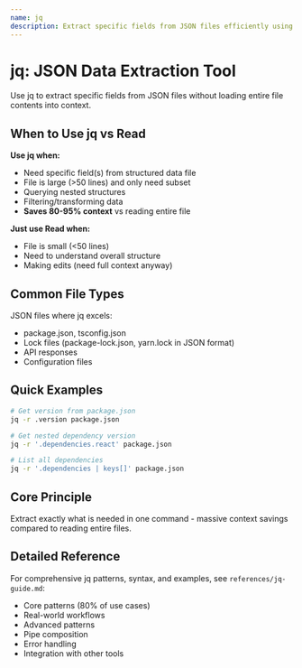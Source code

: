 ```yaml
---
name: jq
description: Extract specific fields from JSON files efficiently using jq instead of reading entire files, saving 80-95% context.
---
```


# jq: JSON Data Extraction Tool

Use jq to extract specific fields from JSON files without loading entire file contents into context.

## When to Use jq vs Read

**Use jq when:**
- Need specific field(s) from structured data file
- File is large (>50 lines) and only need subset
- Querying nested structures
- Filtering/transforming data
- **Saves 80-95% context** vs reading entire file

**Just use Read when:**
- File is small (<50 lines)
- Need to understand overall structure
- Making edits (need full context anyway)

## Common File Types

JSON files where jq excels:
- package.json, tsconfig.json
- Lock files (package-lock.json, yarn.lock in JSON format)
- API responses
- Configuration files

## Quick Examples

```bash
# Get version from package.json
jq -r .version package.json

# Get nested dependency version
jq -r '.dependencies.react' package.json

# List all dependencies
jq -r '.dependencies | keys[]' package.json
```

## Core Principle

Extract exactly what is needed in one command - massive context savings compared to reading entire files.

## Detailed Reference

For comprehensive jq patterns, syntax, and examples, see `references/jq-guide.md`:
- Core patterns (80% of use cases)
- Real-world workflows
- Advanced patterns
- Pipe composition
- Error handling
- Integration with other tools
